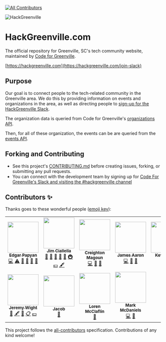 
<!-- ALL-CONTRIBUTORS-BADGE:START - Do not remove or modify this section -->
[![All Contributors](https://img.shields.io/badge/all_contributors-11-orange.svg?style=flat-square)](#contributors-)
<!-- ALL-CONTRIBUTORS-BADGE:END -->
  
![HackGreenville](https://stage.hackgreenville.com/img/logo-v2.png)  
  
# HackGreenville.com

The official repository for Greenville, SC's tech community website, maintained by [Code for Greenville](https://github.com/HackGreenville).    
    
[https://hackgreenville.com](https://hackgreenville.com/join-slack)
    
## Purpose 

Our goal is to connect people to the tech-related community in the Greenville area. We do this by providing information on events and organizations in the area, as well as directing people to [sign-up for the HackGreenville Slack](https://hackgreenville.com/join-slack).    
    
The organization data is queried from Code for Greenville's [organizations API](https://github.com/HackGreenville/OpenData/blob/master/ORGANIZATIONS_API.md).

Then, for all of these organization, the events can be are queried from the [events API](https://github.com/HackGreenville/upstate_tech_cal_service).    


## Forking and Contributing

* See this project's [CONTRIBUTING.md](CONTRIBUTING.md) before creating issues, forking, or submitting any pull requests.
* You can connect with the development team by signing up for [Code For Greenville's Slack and visiting the #hackgreenville channel](https://codeforgreenville.org/)

## Contributors ✨

Thanks goes to these wonderful people ([emoji key](https://allcontributors.org/docs/en/emoji-key)):

<!-- ALL-CONTRIBUTORS-LIST:START - Do not remove or modify this section -->
<!-- prettier-ignore-start -->
<!-- markdownlint-disable -->
<table>
  <tr>
    <td align="center"><a href="http://www.turtlebytes.com"><img src="https://avatars0.githubusercontent.com/u/84326188?v=4" width="100px;" alt=""/><br /><sub><b>Edgar Papyan</b></sub></a><br /><a href="https://github.com/HackGreenville/hackgreenville-com/commits?author=edpapyan902" title="Code">💻</a> <a href="https://github.com/HackGreenville/hackgreenville-com/commits?author=edpapyan902" title="Tests">⚠️</a> <a href="https://github.com/HackGreenville/hackgreenville-com/pulls?q=is%3Apr+reviewed-by%3Aedpapyan902" title="Reviewed Pull Requests">👀</a> <a href="#ideas-edpapyan902" title="Ideas, Planning, & Feedback">🤔</a> <a href="#design-edpapyan902" title="Design">🎨</a> <a href="#question-edpapyan902" title="Answering Questions">💬</a></td>
    <td align="center"><a href="https://github.com/allella"><img src="https://avatars0.githubusercontent.com/u/1777776?v=4" width="100px;" alt=""/><br /><sub><b>Jim Ciallella</b></sub></a><br /><a href="#maintenance-allella" title="Maintenance">🚧</a> <a href="https://github.com/HackGreenville/hackgreenville-com/pulls?q=is%3Apr+reviewed-by%3Aallella" title="Reviewed Pull Requests">👀</a> <a href="#question-allella" title="Answering Questions">💬</a> <a href="#ideas-allella" title="Ideas, Planning, & Feedback">🤔</a> <a href="https://github.com/HackGreenville/hackgreenville-com/commits?author=allella" title="Documentation">📖</a> <a href="#infra-allella" title="Infrastructure (Hosting, Build-Tools, etc)">🚇</a> <a href="#financial-allella" title="Financial">💵</a> <a href="#content-allella" title="Content">🖋</a></td>
    <td align="center"><a href="https://github.com/magoun"><img src="https://avatars1.githubusercontent.com/u/6494252?v=4" width="100px;" alt=""/><br /><sub><b>Creighton Magoun</b></sub></a><br /><a href="https://github.com/HackGreenville/hackgreenville-com/commits?author=magoun" title="Code">💻</a> <a href="https://github.com/HackGreenville/hackgreenville-com/issues?q=author%3Amagoun" title="Bug reports">🐛</a> <a href="#ideas-magoun" title="Ideas, Planning, & Feedback">🤔</a></td>
    <td align="center"><a href="https://github.com/Jaaron0606"><img src="https://avatars1.githubusercontent.com/u/18074750?v=4" width="100px;" alt=""/><br /><sub><b>James Aaron</b></sub></a><br /><a href="https://github.com/HackGreenville/hackgreenville-com/commits?author=Jaaron0606" title="Code">💻</a> <a href="https://github.com/HackGreenville/hackgreenville-com/issues?q=author%3AJaaron0606" title="Bug reports">🐛</a> <a href="#ideas-Jaaron0606" title="Ideas, Planning, & Feedback">🤔</a></td>
    <td align="center"><a href="https://github.com/kevindees"><img src="https://avatars1.githubusercontent.com/u/348368?v=4" width="100px;" alt=""/><br /><sub><b>Kevin Dees</b></sub></a><br /><a href="https://github.com/HackGreenville/hackgreenville-com/commits?author=kevindees" title="Code">💻</a> <a href="https://github.com/HackGreenville/hackgreenville-com/issues?q=author%3Akevindees" title="Bug reports">🐛</a></td>
    <td align="center"><a href="https://github.com/JSn1nj4"><img src="https://avatars1.githubusercontent.com/u/5084820?v=4" width="100px;" alt=""/><br /><sub><b>Elliot Derhay</b></sub></a><br /><a href="https://github.com/HackGreenville/hackgreenville-com/commits?author=JSn1nj4 " title="Code">💻</a> <a href="https://github.com/HackGreenville/hackgreenville-com/issues?q=author%3AJSn1nj4 " title="Bug reports">🐛</a> <a href="#ideas-JSn1nj4 " title="Ideas, Planning, & Feedback">🤔</a></td>
    <td align="center"><a href="http://twitter.com/fancybike"><img src="https://avatars0.githubusercontent.com/u/4888730?v=4" width="100px;" alt=""/><br /><sub><b>Pamela</b></sub></a><br /><a href="https://github.com/HackGreenville/hackgreenville-com/commits?author=pamelawoodbrowne" title="Documentation">📖</a> <a href="#content-pamelawoodbrowne" title="Content">🖋</a> <a href="#ideas-pamelawoodbrowne" title="Ideas, Planning, & Feedback">🤔</a> <a href="#eventOrganizing-pamelawoodbrowne" title="Event Organizing">📋</a></td>
  </tr>
  <tr>
    <td align="center"><a href="http://linktr.ee/jeremywight"><img src="https://avatars1.githubusercontent.com/u/8245600?v=4" width="100px;" alt=""/><br /><sub><b>Jeremy Wight</b></sub></a><br /><a href="https://github.com/HackGreenville/hackgreenville-com/commits?author=jeremywight" title="Documentation">📖</a> <a href="#content-jeremywight" title="Content">🖋</a> <a href="#ideas-jeremywight" title="Ideas, Planning, & Feedback">🤔</a> <a href="#eventOrganizing-jeremywight" title="Event Organizing">📋</a> <a href="#financial-jeremywight" title="Financial">💵</a></td>
    <td align="center"><a href="https://github.com/jadelbe418"><img src="https://avatars1.githubusercontent.com/u/5350758?v=4" width="100px;" alt=""/><br /><sub><b>Jacob</b></sub></a><br /><a href="https://github.com/HackGreenville/hackgreenville-com/commits?author=jadelbe418" title="Documentation">📖</a></td>
    <td align="center"><a href="https://github.com/Mozillex"><img src="https://avatars2.githubusercontent.com/u/25697042?v=4" width="100px;" alt=""/><br /><sub><b>Loren McClaflin</b></sub></a><br /><a href="https://github.com/HackGreenville/hackgreenville-com/issues?q=author%3AMozillex" title="Bug reports">🐛</a></td>
    <td align="center"><a href="https://github.com/MarkMcDaniels"><img src="https://avatars3.githubusercontent.com/u/8277379?v=4" width="100px;" alt=""/><br /><sub><b>Mark McDaniels</b></sub></a><br /><a href="https://github.com/HackGreenville/hackgreenville-com/commits?author=MarkMcDaniels" title="Code">💻</a> <a href="https://github.com/HackGreenville/hackgreenville-com/issues?q=author%3AMarkMcDaniels" title="Bug reports">🐛</a></td>
  </tr>
</table>

<!-- markdownlint-enable -->
<!-- prettier-ignore-end -->
<!-- ALL-CONTRIBUTORS-LIST:END -->

This project follows the [all-contributors](https://github.com/all-contributors/all-contributors) specification. Contributions of any kind welcome!
